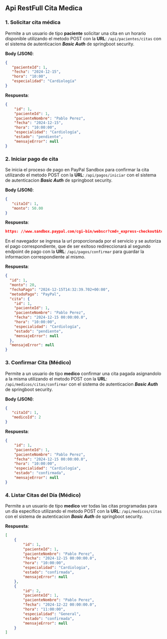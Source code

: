 ## Api RestFull Cita Medica

### **1. Solicitar cita médica**
Permite a un usuario de tipo **paciente** solicitar una cita en un horario disponible utilizando el metodo POST con la **URL**: `/api/pacientes/citas` con el sistema de autenticacion ***Basic Auth*** de springboot security.  

**Body (JSON)**:
```json
{
   "pacienteId": 1,
   "fecha": "2024-12-15",
   "hora": "10:00",
   "especialidad": "Cardiología"
}
```

**Respuesta**:
```json
{
    "id": 1,
    "pacienteId": 1,
    "pacienteNombre": "Pablo Perez",
    "fecha": "2024-12-15",
    "hora": "10:00:00",
    "especialidad": "Cardiología",
    "estado": "pendiente",
    "mensajeError": null
}
```

### **2. Iniciar pago de cita**
Se inicia el proceso de pago en PayPal Sandbox para confirmar la cita utilizando el metodo POST con la **URL**: `/api/pagos/iniciar` con el sistema de autenticacion ***Basic Auth*** de springboot security.  

**Body (JSON)**:
```json
{
   "citaId": 1,
   "monto": 50.00
}
```

**Respuesta**:
```json
https: //www.sandbox.paypal.com/cgi-bin/webscr?cmd=_express-checkout&token=EC-03774501BG853863H
```
En el navegador se ingresa la url proporcionada por el servicio y se autoriza el pago correspondiente, que de ser exitoso redireccionará al segundo endpoint de pago con la **URL**: `/api/pagos/confirmar` para guardar la informacion correspondiente al mismo.

**Respuesta**:
```json
{
  "id": 1,
  "monto": 20,
  "fechaPago": "2024-12-15T14:32:39.702+00:00",
  "metodoPago": "PayPal",
  "cita": {
    "id": 1,
    "pacienteId": 1,
    "pacienteNombre": "Pablo Perez",
    "fecha": "2024-12-15 00:00:00.0",
    "hora": "10:00:00",
    "especialidad": "Cardiología",
    "estado": "pendiente",
    "mensajeError": null
  },
  "mensajeError": null
}
```
### **3. Confirmar Cita (Médico)**
Permite a un usuario de tipo **medico** confirmar una cita pagada asignandolo a la misma utilizando el metodo POST con la **URL**: `/api/medicos/citas/confirmar` con el sistema de autenticacion ***Basic Auth*** de springboot security.  

**Body (JSON)**:
```json
{
   "citaId": 1,
   "medicoId": 2
}
```

**Respuesta**:
```json
{
    "id": 1,
    "pacienteId": 1,
    "pacienteNombre": "Pablo Perez",
    "fecha": "2024-12-15 00:00:00.0",
    "hora": "10:00:00",
    "especialidad": "Cardiología",
    "estado": "confirmada",
    "mensajeError": null
}
```

### **4. Listar Citas del Día (Médico)**
Permite a un usuario de tipo **medico** ver todas las citas programadas para un día específico utilizando el metodo POST con la **URL**: `/api/medicos/citas` con el sistema de autenticacion ***Basic Auth*** de springboot security.  

**Respuesta**:
```json
[
    {
        "id": 1,
        "pacienteId": 1,
        "pacienteNombre": "Pablo Perez",
        "fecha": "2024-12-15 00:00:00.0",
        "hora": "10:00:00",
        "especialidad": "Cardiologia",
        "estado": "confirmada",
        "mensajeError": null
    },
    {
        "id": 2,
        "pacienteId": 1,
        "pacienteNombre": "Pablo Perez",
        "fecha": "2024-12-22 00:00:00.0",
        "hora": "11:00:00",
        "especialidad": "General",
        "estado": "confirmada",
        "mensajeError": null
    }
]
```
